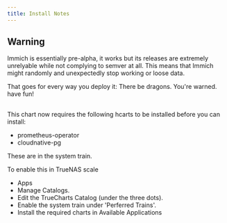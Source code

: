 ```yaml
---
title: Install Notes
---
```


## Warning

Immich is essentially pre-alpha, it works but its releases are extremely unrelyable while not complying to semver at all.
This means that Immich might randomly and unexpectedly stop working or loose data.

That goes for every way you deploy it: There be dragons.
You're warned. have fun!

##

This chart now requires the following hcarts to be installed before you can install:

- prometheus-operator
- cloudnative-pg

These are in the system train.

To enable this in TrueNAS scale

- Apps
- Manage Catalogs.
- Edit the TrueCharts Catalog (under the three dots).
- Enable the system train under 'Perferred Trains'.
- Install the required charts in Available Applications
